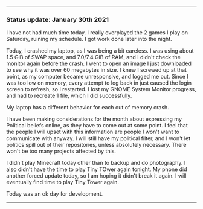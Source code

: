 ***

### Status update: January 30th 2021

I have not had much time today. I really overplayed the 2 games I play on Saturday, ruining my schedule. I got work done later into the night.

Today, I crashed my laptop, as I was being a bit careless. I was using about 1.5 GiB of SWAP space, and 7.0/7.4 GiB of RAM, and I didn't check the monitor again before the crash. I went to open an image I just downloaded to see why it was over 60 megabytes in size. I knew I screwed up at that point, as my computer became unresponsive, and logged me out. Since I was too low on memory, every attempt to log back in just caused the login screen to refresh, so I restarted. I lost my GNOME System Monitor progress, and had to recreate 1 file, which I did successfully.

My laptop has a different behavior for each out of memory crash.

I have been making considerations for the month about expressing my Political beliefs online, as they have to come out at some point. I feel that the people I will upset with this information are people I won't want to communicate with anyway. I will still have my political filter, and I won't let politics spill out of their repositories, unless absolutely necessary. There won't be too many projects affected by this.

I didn't play Minecraft today other than to backup and do photography. I also didn't have the time to play Tiny TOwer again tonight. My phone did another forced update today, so I am hoping it didn't break it again. I will eventually find time to play Tiny Tower again.

Today was an ok day for development.
 
***
